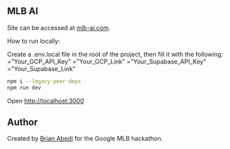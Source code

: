 ## MLB AI

Site can be accessed at [mlb-ai.com](https://mlb-ai.com).


How to run locally:

Create a .env.local file in the root of the project, then fill it with the following:
="Your_GCP_API_Key"
="Your_GCP_Link"
="Your_Supabase_API_Key"
="Your_Supabase_Link"

```bash
npm i --legacy-peer-deps
npm run dev
```

Open [http://localhost:3000](http://localhost:3000)


## Author

Created by [Brian Abedi](https://linkedin.com/in/brianabedi) for the Google MLB hackathon.
